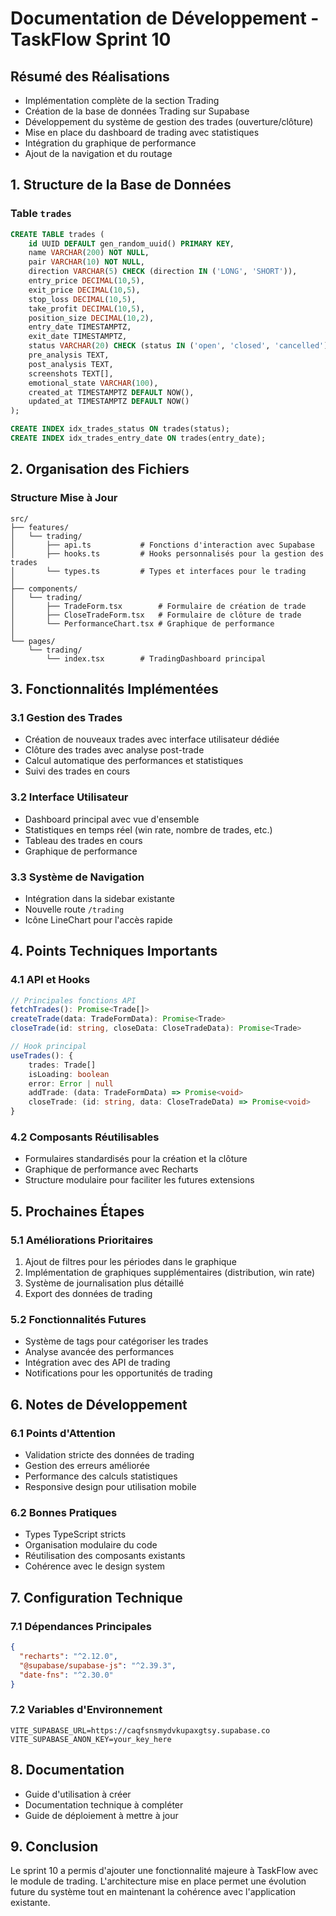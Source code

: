# Documentation de Développement - TaskFlow Sprint 10

## Résumé des Réalisations
- Implémentation complète de la section Trading
- Création de la base de données Trading sur Supabase
- Développement du système de gestion des trades (ouverture/clôture)
- Mise en place du dashboard de trading avec statistiques
- Intégration du graphique de performance
- Ajout de la navigation et du routage

## 1. Structure de la Base de Données

### Table `trades`
```sql
CREATE TABLE trades (
    id UUID DEFAULT gen_random_uuid() PRIMARY KEY,
    name VARCHAR(200) NOT NULL,
    pair VARCHAR(10) NOT NULL,
    direction VARCHAR(5) CHECK (direction IN ('LONG', 'SHORT')),
    entry_price DECIMAL(10,5),
    exit_price DECIMAL(10,5),
    stop_loss DECIMAL(10,5),
    take_profit DECIMAL(10,5),
    position_size DECIMAL(10,2),
    entry_date TIMESTAMPTZ,
    exit_date TIMESTAMPTZ,
    status VARCHAR(20) CHECK (status IN ('open', 'closed', 'cancelled')),
    pre_analysis TEXT,
    post_analysis TEXT,
    screenshots TEXT[],
    emotional_state VARCHAR(100),
    created_at TIMESTAMPTZ DEFAULT NOW(),
    updated_at TIMESTAMPTZ DEFAULT NOW()
);

CREATE INDEX idx_trades_status ON trades(status);
CREATE INDEX idx_trades_entry_date ON trades(entry_date);
```

## 2. Organisation des Fichiers

### Structure Mise à Jour
```
src/
├── features/
│   └── trading/
│       ├── api.ts           # Fonctions d'interaction avec Supabase
│       ├── hooks.ts         # Hooks personnalisés pour la gestion des trades
│       └── types.ts         # Types et interfaces pour le trading
│
├── components/
│   └── trading/
│       ├── TradeForm.tsx        # Formulaire de création de trade
│       ├── CloseTradeForm.tsx   # Formulaire de clôture de trade
│       └── PerformanceChart.tsx # Graphique de performance
│
└── pages/
    └── trading/
        └── index.tsx        # TradingDashboard principal
```

## 3. Fonctionnalités Implémentées

### 3.1 Gestion des Trades
- Création de nouveaux trades avec interface utilisateur dédiée
- Clôture des trades avec analyse post-trade
- Calcul automatique des performances et statistiques
- Suivi des trades en cours

### 3.2 Interface Utilisateur
- Dashboard principal avec vue d'ensemble
- Statistiques en temps réel (win rate, nombre de trades, etc.)
- Tableau des trades en cours
- Graphique de performance

### 3.3 Système de Navigation
- Intégration dans la sidebar existante
- Nouvelle route `/trading`
- Icône LineChart pour l'accès rapide

## 4. Points Techniques Importants

### 4.1 API et Hooks
```typescript
// Principales fonctions API
fetchTrades(): Promise<Trade[]>
createTrade(data: TradeFormData): Promise<Trade>
closeTrade(id: string, closeData: CloseTradeData): Promise<Trade>

// Hook principal
useTrades(): {
    trades: Trade[]
    isLoading: boolean
    error: Error | null
    addTrade: (data: TradeFormData) => Promise<void>
    closeTrade: (id: string, data: CloseTradeData) => Promise<void>
}
```

### 4.2 Composants Réutilisables
- Formulaires standardisés pour la création et la clôture
- Graphique de performance avec Recharts
- Structure modulaire pour faciliter les futures extensions

## 5. Prochaines Étapes

### 5.1 Améliorations Prioritaires
1. Ajout de filtres pour les périodes dans le graphique
2. Implémentation de graphiques supplémentaires (distribution, win rate)
3. Système de journalisation plus détaillé
4. Export des données de trading

### 5.2 Fonctionnalités Futures
- Système de tags pour catégoriser les trades
- Analyse avancée des performances
- Intégration avec des API de trading
- Notifications pour les opportunités de trading

## 6. Notes de Développement

### 6.1 Points d'Attention
- Validation stricte des données de trading
- Gestion des erreurs améliorée
- Performance des calculs statistiques
- Responsive design pour utilisation mobile

### 6.2 Bonnes Pratiques
- Types TypeScript stricts
- Organisation modulaire du code
- Réutilisation des composants existants
- Cohérence avec le design system

## 7. Configuration Technique

### 7.1 Dépendances Principales
```json
{
  "recharts": "^2.12.0",
  "@supabase/supabase-js": "^2.39.3",
  "date-fns": "^2.30.0"
}
```

### 7.2 Variables d'Environnement
```env
VITE_SUPABASE_URL=https://caqfsnsmydvkupaxgtsy.supabase.co
VITE_SUPABASE_ANON_KEY=your_key_here
```

## 8. Documentation
- Guide d'utilisation à créer
- Documentation technique à compléter
- Guide de déploiement à mettre à jour

## 9. Conclusion
Le sprint 10 a permis d'ajouter une fonctionnalité majeure à TaskFlow avec le module de trading. L'architecture mise en place permet une évolution future du système tout en maintenant la cohérence avec l'application existante.